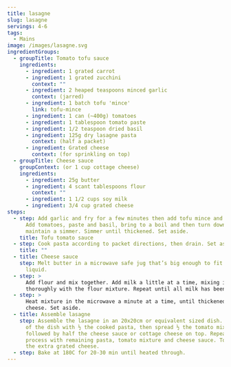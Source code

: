 ```yaml
---
title: lasagne
slug: lasagne
servings: 4-6
tags:
  - Mains
image: /images/lasagne.svg
ingredientGroups:
  - groupTitle: Tomato tofu sauce
    ingredients:
      - ingredient: 1 grated carrot
      - ingredient: 1 grated zucchini
        context: ""
      - ingredient: 2 heaped teaspoons minced garlic
        context: (jarred)
      - ingredient: 1 batch tofu 'mince'
        link: tofu-mince
      - ingredient: 1 can (~400g) tomatoes
      - ingredient: 1 tablespoon tomato paste
      - ingredient: 1/2 teaspoon dried basil
      - ingredient: 125g dry lasagne pasta
        context: (half a packet)
      - ingredient: Grated cheese
        context: (for sprinkling on top)
  - groupTitle: Cheese sauce
    groupContext: (or 1 cup cottage cheese)
    ingredients:
      - ingredient: 25g butter
      - ingredient: 4 scant tablespoons flour
        context: ""
      - ingredient: 1 1/2 cups soy milk
      - ingredient: 3/4 cup grated cheese
steps:
  - step: Add garlic and fry for a few minutes then add tofu mince and mix together.
      Add tomatoes, paste and basil, bring to a boil and then turn down heat to
      maintain a simmer. Simmer until thickened. Set aside.
    title: Tofu tomato sauce
  - step: Cook pasta according to packet directions, then drain. Set aside.
    title: ""
  - title: Cheese sauce
    step: Melt butter in a microwave safe jug that’s big enough to fit 4 cups of
      liquid.
  - step: >
      Add flour and mix together. Add milk a little at a time, mixing it
      thoroughly with the flour mixture. Repeat until all milk has been added.
  - step: >
      Heat mixture in the microwave a minute at a time, until thickened. Stir in
      cheese. Set aside.
  - title: Assemble lasagne
    step: Assemble the lasagne in an 20x20cm or equivalent sized dish. Cover bottom
      of the dish with ½ the cooked pasta, then spread ½ the tomato mixture,
      followed by half the cheese sauce or cottage cheese on top. Repeat this
      process with remaining pasta, tomato mixture and cheese sauce. Top with
      the extra grated cheese.
  - step: Bake at 180C for 20-30 min until heated through.
---
```

